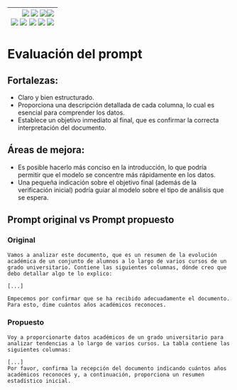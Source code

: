 <div align=right>

|[![](https://img.shields.io/badge/-Inicio-FFF?style=flat&logo=Emlakjet&logoColor=black)](/README.md) [![](https://img.shields.io/badge/-Introducción-FFF?style=flat&logo=abbrobotstudio&logoColor=black)](/documentos/intro.md) [![](https://img.shields.io/badge/-Panorámica-FFF?style=flat&logo=openstreetmap&logoColor=black)](/documentos/panoramica.md)[![](https://img.shields.io/badge/-Modelos_de_lenguaje-FFF?style=flat&logo=LiveChat&logoColor=black)](/documentos/LLMs.md)<br>  [![](https://img.shields.io/badge/-Prompts-FFF?style=flat&logo=Proton&logoColor=black)](/documentos/prompts/README.md) [![](https://img.shields.io/badge/-Ing,_de_prompts-FFF?style=flat&logo=googleearthengine&logoColor=black)](/documentos/ingenieriaDePrompts/README.md) [![](https://img.shields.io/badge/-Patrones-FFF?style=flat&logo=textpattern&logoColor=black)](/documentos/ingenieriaDePrompts/patrones/README.md) [![](https://img.shields.io/badge/8vP-FFF?style=flat&logo=v8&logoColor=black)](/documentos/prompts/mejoresPracticas/8virtudesDelPrompting.md) [![](https://img.shields.io/badge/-Casos_de_uso-FFF?style=flat&logo=gitbook&logoColor=black)](/documentos/casosDeUso/README.md)|
|-:|

</div>

# Evaluación del prompt

## Fortalezas:

- Claro y bien estructurado.
- Proporciona una descripción detallada de cada columna, lo cual es esencial para comprender los datos.
- Establece un objetivo inmediato al final, que es confirmar la correcta interpretación del documento.

## Áreas de mejora:

- Es posible hacerlo más conciso en la introducción, lo que podría permitir que el modelo se concentre más rápidamente en los datos.
- Una pequeña indicación sobre el objetivo final (además de la verificación inicial) podría guiar al modelo sobre el tipo de análisis que se espera.

## Prompt original vs Prompt propuesto

### Original

```
Vamos a analizar este documento, que es un resumen de la evolución académica de un conjunto de alumnos a lo largo de varios cursos de un grado universitario. Contiene las siguientes columnas, dónde creo que debo detallar algo te lo explico:

[...]

Empecemos por confirmar que se ha recibido adecuadamente el documento. Para esto, dime cuántos años académicos reconoces.
```

### Propuesto
```
Voy a proporcionarte datos académicos de un grado universitario para analizar tendencias a lo largo de varios cursos. La tabla contiene las siguientes columnas:

[...]
Por favor, confirma la recepción del documento indicando cuántos años académicos reconoces y, a continuación, proporciona un resumen estadístico inicial.
```

